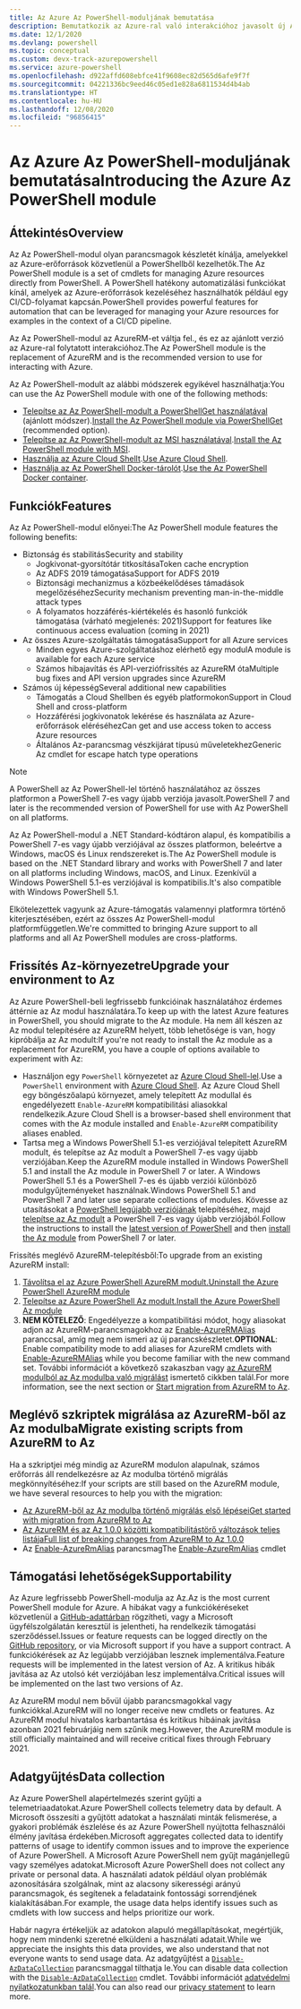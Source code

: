```yaml
---
title: Az Azure Az PowerShell-moduljának bemutatása
description: Bemutatkozik az Azure-ral való interakcióhoz javasolt új Az PowerShell-modul, amely az AzureRM PowerShell-modult váltja le.
ms.date: 12/1/2020
ms.devlang: powershell
ms.topic: conceptual
ms.custom: devx-track-azurepowershell
ms.service: azure-powershell
ms.openlocfilehash: d922affd608ebfce41f9608ec82d565d6afe9f7f
ms.sourcegitcommit: 04221336bc9eed46c05ed1e828a6811534d4b4ab
ms.translationtype: HT
ms.contentlocale: hu-HU
ms.lasthandoff: 12/08/2020
ms.locfileid: "96856415"
---
```

# <a name="introducing-the-azure-az-powershell-module"></a><span data-ttu-id="c5812-103">Az Azure Az PowerShell-moduljának bemutatása</span><span class="sxs-lookup"><span data-stu-id="c5812-103">Introducing the Azure Az PowerShell module</span></span>

## <a name="overview"></a><span data-ttu-id="c5812-104">Áttekintés</span><span class="sxs-lookup"><span data-stu-id="c5812-104">Overview</span></span>

<span data-ttu-id="c5812-105">Az Az PowerShell-modul olyan parancsmagok készletét kínálja, amelyekkel az Azure-erőforrások közvetlenül a PowerShellből kezelhetők.</span><span class="sxs-lookup"><span data-stu-id="c5812-105">The Az PowerShell module is a set of cmdlets for managing Azure resources directly from PowerShell.</span></span> <span data-ttu-id="c5812-106">A PowerShell hatékony automatizálási funkciókat kínál, amelyek az Azure-erőforrások kezeléséhez használhatók például egy CI/CD-folyamat kapcsán.</span><span class="sxs-lookup"><span data-stu-id="c5812-106">PowerShell provides powerful features for automation that can be leveraged for managing your Azure resources for examples in the context of a CI/CD pipeline.</span></span>

<span data-ttu-id="c5812-107">Az Az PowerShell-modul az AzureRM-et váltja fel., és ez az ajánlott verzió az Azure-ral folytatott interakcióhoz.</span><span class="sxs-lookup"><span data-stu-id="c5812-107">The Az PowerShell module is the replacement of AzureRM and is the recommended version to use for interacting with Azure.</span></span>

<span data-ttu-id="c5812-108">Az Az PowerShell-modult az alábbi módszerek egyikével használhatja:</span><span class="sxs-lookup"><span data-stu-id="c5812-108">You can use the Az PowerShell module with one of the following methods:</span></span>

* <span data-ttu-id="c5812-109">[Telepítse az Az PowerShell-modult a PowerShellGet használatával](install-az-ps.md) (ajánlott módszer).</span><span class="sxs-lookup"><span data-stu-id="c5812-109">[Install the Az PowerShell module via PowerShellGet](install-az-ps.md) (recommended option).</span></span>
* <span data-ttu-id="c5812-110">[Telepítse az Az PowerShell-modult az MSI használatával](install-az-ps-msi.md).</span><span class="sxs-lookup"><span data-stu-id="c5812-110">[Install the Az PowerShell module with MSI](install-az-ps-msi.md).</span></span>
* <span data-ttu-id="c5812-111">[Használja az Azure Cloud Shellt](/azure/cloud-shell/overview).</span><span class="sxs-lookup"><span data-stu-id="c5812-111">[Use Azure Cloud Shell](/azure/cloud-shell/overview).</span></span>
* <span data-ttu-id="c5812-112">[Használja az Az PowerShell Docker-tárolót](azureps-in-docker.md).</span><span class="sxs-lookup"><span data-stu-id="c5812-112">[Use the Az PowerShell Docker container](azureps-in-docker.md).</span></span>

## <a name="features"></a><span data-ttu-id="c5812-113">Funkciók</span><span class="sxs-lookup"><span data-stu-id="c5812-113">Features</span></span>

<span data-ttu-id="c5812-114">Az Az PowerShell-modul előnyei:</span><span class="sxs-lookup"><span data-stu-id="c5812-114">The Az PowerShell module features the following benefits:</span></span>

* <span data-ttu-id="c5812-115">Biztonság és stabilitás</span><span class="sxs-lookup"><span data-stu-id="c5812-115">Security and stability</span></span>
  * <span data-ttu-id="c5812-116">Jogkivonat-gyorsítótár titkosítása</span><span class="sxs-lookup"><span data-stu-id="c5812-116">Token cache encryption</span></span>
  * <span data-ttu-id="c5812-117">Az ADFS 2019 támogatása</span><span class="sxs-lookup"><span data-stu-id="c5812-117">Support for ADFS 2019</span></span>
  * <span data-ttu-id="c5812-118">Biztonsági mechanizmus a közbeékelődéses támadások megelőzéséhez</span><span class="sxs-lookup"><span data-stu-id="c5812-118">Security mechanism preventing man-in-the-middle attack types</span></span>
  * <span data-ttu-id="c5812-119">A folyamatos hozzáférés-kiértékelés és hasonló funkciók támogatása (várható megjelenés: 2021)</span><span class="sxs-lookup"><span data-stu-id="c5812-119">Support for features like continuous access evaluation (coming in 2021)</span></span>
* <span data-ttu-id="c5812-120">Az összes Azure-szolgáltatás támogatása</span><span class="sxs-lookup"><span data-stu-id="c5812-120">Support for all Azure services</span></span>
  * <span data-ttu-id="c5812-121">Minden egyes Azure-szolgáltatáshoz elérhető egy modul</span><span class="sxs-lookup"><span data-stu-id="c5812-121">A module is available for each Azure service</span></span>
  * <span data-ttu-id="c5812-122">Számos hibajavítás és API-verziófrissítés az AzureRM óta</span><span class="sxs-lookup"><span data-stu-id="c5812-122">Multiple bug fixes and API version upgrades since AzureRM</span></span>
* <span data-ttu-id="c5812-123">Számos új képesség</span><span class="sxs-lookup"><span data-stu-id="c5812-123">Several additional new capabilities</span></span>
  * <span data-ttu-id="c5812-124">Támogatás a Cloud Shellben és egyéb platformokon</span><span class="sxs-lookup"><span data-stu-id="c5812-124">Support in Cloud Shell and cross-platform</span></span>
  * <span data-ttu-id="c5812-125">Hozzáférési jogkivonatok lekérése és használata az Azure-erőforrások eléréséhez</span><span class="sxs-lookup"><span data-stu-id="c5812-125">Can get and use access token to access Azure resources</span></span>
  * <span data-ttu-id="c5812-126">Általános Az-parancsmag vészkijárat típusú műveletekhez</span><span class="sxs-lookup"><span data-stu-id="c5812-126">Generic Az cmdlet for escape hatch type operations</span></span>

> [!NOTE]
> <span data-ttu-id="c5812-127">A PowerShell az Az PowerShell-lel történő használatához az összes platformon a PowerShell 7-es vagy újabb verziója javasolt.</span><span class="sxs-lookup"><span data-stu-id="c5812-127">PowerShell 7 and later is the recommended version of PowerShell for use with Az PowerShell on all platforms.</span></span>

<span data-ttu-id="c5812-128">Az Az PowerShell-modul a .NET Standard-kódtáron alapul, és kompatibilis a PowerShell 7-es vagy újabb verziójával az összes platformon, beleértve a Windows, macOS és Linux rendszereket is.</span><span class="sxs-lookup"><span data-stu-id="c5812-128">The Az PowerShell module is based on the .NET Standard library and works with PowerShell 7 and later on all platforms including Windows, macOS, and Linux.</span></span> <span data-ttu-id="c5812-129">Ezenkívül a Windows PowerShell 5.1-es verziójával is kompatibilis.</span><span class="sxs-lookup"><span data-stu-id="c5812-129">It's also compatible with Windows PowerShell 5.1.</span></span>

<span data-ttu-id="c5812-130">Elkötelezettek vagyunk az Azure-támogatás valamennyi platformra történő kiterjesztésében, ezért az összes Az PowerShell-modul platformfüggetlen.</span><span class="sxs-lookup"><span data-stu-id="c5812-130">We're committed to bringing Azure support to all platforms and all Az PowerShell modules are cross-platforms.</span></span>

## <a name="upgrade-your-environment-to-az"></a><span data-ttu-id="c5812-131">Frissítés Az-környezetre</span><span class="sxs-lookup"><span data-stu-id="c5812-131">Upgrade your environment to Az</span></span>

<span data-ttu-id="c5812-132">Az Azure PowerShell-beli legfrissebb funkcióinak használatához érdemes áttérnie az Az modul használatára.</span><span class="sxs-lookup"><span data-stu-id="c5812-132">To keep up with the latest Azure features in PowerShell, you should migrate to the Az module.</span></span> <span data-ttu-id="c5812-133">Ha nem áll készen az Az modul telepítésére az AzureRM helyett, több lehetősége is van, hogy kipróbálja az Az modult:</span><span class="sxs-lookup"><span data-stu-id="c5812-133">If you're not ready to install the Az module as a replacement for AzureRM, you have a couple of options available to experiment with Az:</span></span>

* <span data-ttu-id="c5812-134">Használjon egy `PowerShell` környezetet az [Azure Cloud Shell-lel](/azure/cloud-shell/overview).</span><span class="sxs-lookup"><span data-stu-id="c5812-134">Use a `PowerShell` environment with [Azure Cloud Shell](/azure/cloud-shell/overview).</span></span> <span data-ttu-id="c5812-135">Az Azure Cloud Shell egy böngészőalapú környezet, amely telepített Az modullal és engedélyezett `Enable-AzureRM` kompatibilitási aliasokkal rendelkezik.</span><span class="sxs-lookup"><span data-stu-id="c5812-135">Azure Cloud Shell is a browser-based shell environment that comes with the Az module installed and `Enable-AzureRM` compatibility aliases enabled.</span></span>
* <span data-ttu-id="c5812-136">Tartsa meg a Windows PowerShell 5.1-es verziójával telepített AzureRM modult, és telepítse az Az modult a PowerShell 7-es vagy újabb verziójában.</span><span class="sxs-lookup"><span data-stu-id="c5812-136">Keep the AzureRM module installed in Windows PowerShell 5.1 and install the Az module in PowerShell 7 or later.</span></span> <span data-ttu-id="c5812-137">A Windows PowerShell 5.1 és a PowerShell 7-es és újabb verziói különböző modulgyűjteményeket használnak.</span><span class="sxs-lookup"><span data-stu-id="c5812-137">Windows PowerShell 5.1 and PowerShell 7 and later use separate collections of modules.</span></span> <span data-ttu-id="c5812-138">Kövesse az utasításokat a [PowerShell legújabb verziójának](/powershell/scripting/install/installing-powershell) telepítéséhez, majd [telepítse az Az modult](install-az-ps.md) a PowerShell 7-es vagy újabb verziójából.</span><span class="sxs-lookup"><span data-stu-id="c5812-138">Follow the instructions to install the [latest version of PowerShell](/powershell/scripting/install/installing-powershell) and then [install the Az module](install-az-ps.md) from PowerShell 7 or later.</span></span>

<span data-ttu-id="c5812-139">Frissítés meglévő AzureRM-telepítésből:</span><span class="sxs-lookup"><span data-stu-id="c5812-139">To upgrade from an existing AzureRM install:</span></span>

1. [<span data-ttu-id="c5812-140">Távolítsa el az Azure PowerShell AzureRM modult.</span><span class="sxs-lookup"><span data-stu-id="c5812-140">Uninstall the Azure PowerShell AzureRM module</span></span>](/powershell/azure/uninstall-az-ps#uninstall-the-azurerm-module)
1. [<span data-ttu-id="c5812-141">Telepítse az Azure PowerShell Az modult.</span><span class="sxs-lookup"><span data-stu-id="c5812-141">Install the Azure PowerShell Az module</span></span>](install-az-ps.md)
1. <span data-ttu-id="c5812-142">**NEM KÖTELEZŐ**: Engedélyezze a kompatibilitási módot, hogy aliasokat adjon az AzureRM-parancsmagokhoz az [Enable-AzureRMAlias](/powershell/module/az.accounts/enable-azurermalias) paranccsal, amíg meg nem ismeri az új parancskészletet.</span><span class="sxs-lookup"><span data-stu-id="c5812-142">**OPTIONAL**: Enable compatibility mode to add aliases for AzureRM cmdlets with [Enable-AzureRMAlias](/powershell/module/az.accounts/enable-azurermalias) while you become familiar with the new command set.</span></span> <span data-ttu-id="c5812-143">További információt a következő szakaszban vagy [az AzureRM modulból az Az modulba való migrálást](migrate-from-azurerm-to-az.md) ismertető cikkben talál.</span><span class="sxs-lookup"><span data-stu-id="c5812-143">For more information, see the next section or [Start migration from AzureRM to Az](migrate-from-azurerm-to-az.md).</span></span>

## <a name="migrate-existing-scripts-from-azurerm-to-az"></a><span data-ttu-id="c5812-144">Meglévő szkriptek migrálása az AzureRM-ből az Az modulba</span><span class="sxs-lookup"><span data-stu-id="c5812-144">Migrate existing scripts from AzureRM to Az</span></span>

<span data-ttu-id="c5812-145">Ha a szkriptjei még mindig az AzureRM modulon alapulnak, számos erőforrás áll rendelkezésre az Az modulba történő migrálás megkönnyítéséhez:</span><span class="sxs-lookup"><span data-stu-id="c5812-145">If your scripts are still based on the AzureRM module, we have several resources to help you with the migration:</span></span>

* [<span data-ttu-id="c5812-146">Az AzureRM-ből az Az modulba történő migrálás első lépései</span><span class="sxs-lookup"><span data-stu-id="c5812-146">Get started with migration from AzureRM to Az</span></span>](migrate-from-azurerm-to-az.md)
* [<span data-ttu-id="c5812-147">Az AzureRM és az Az 1.0.0 közötti kompatibilitástörő változások teljes listája</span><span class="sxs-lookup"><span data-stu-id="c5812-147">Full list of breaking changes from AzureRM to Az 1.0.0</span></span>](migrate-az-1.0.0.md)
* <span data-ttu-id="c5812-148">Az [Enable-AzureRmAlias](/powershell/module/az.accounts/enable-azurermalias) parancsmag</span><span class="sxs-lookup"><span data-stu-id="c5812-148">The [Enable-AzureRmAlias](/powershell/module/az.accounts/enable-azurermalias) cmdlet</span></span>

## <a name="supportability"></a><span data-ttu-id="c5812-149">Támogatási lehetőségek</span><span class="sxs-lookup"><span data-stu-id="c5812-149">Supportability</span></span>

<span data-ttu-id="c5812-150">Az Azure legfrissebb PowerShell-modulja az Az.</span><span class="sxs-lookup"><span data-stu-id="c5812-150">Az is the most current PowerShell module for Azure.</span></span> <span data-ttu-id="c5812-151">A hibákat vagy a funkciókéréseket közvetlenül a [GitHub-adattárban](https://github.com/Azure/azure-powershell) rögzítheti, vagy a Microsoft ügyfélszolgálatán keresztül is jelentheti, ha rendelkezik támogatási szerződéssel.</span><span class="sxs-lookup"><span data-stu-id="c5812-151">Issues or feature requests can be logged directly on the [GitHub repository](https://github.com/Azure/azure-powershell), or via Microsoft support if you have a support contract.</span></span> <span data-ttu-id="c5812-152">A funkciókérések az Az legújabb verziójában lesznek implementálva.</span><span class="sxs-lookup"><span data-stu-id="c5812-152">Feature requests will be implemented in the latest version of Az.</span></span> <span data-ttu-id="c5812-153">A kritikus hibák javítása az Az utolsó két verziójában lesz implementálva.</span><span class="sxs-lookup"><span data-stu-id="c5812-153">Critical issues will be implemented on the last two versions of Az.</span></span>

<span data-ttu-id="c5812-154">Az AzureRM modul nem bővül újabb parancsmagokkal vagy funkciókkal.</span><span class="sxs-lookup"><span data-stu-id="c5812-154">AzureRM will no longer receive new cmdlets or features.</span></span> <span data-ttu-id="c5812-155">Az AzureRM modul hivatalos karbantartása és kritikus hibáinak javítása azonban 2021 februárjáig nem szűnik meg.</span><span class="sxs-lookup"><span data-stu-id="c5812-155">However, the AzureRM module is still officially maintained and will receive critical fixes through February 2021.</span></span>

## <a name="data-collection"></a><span data-ttu-id="c5812-156">Adatgyűjtés</span><span class="sxs-lookup"><span data-stu-id="c5812-156">Data collection</span></span>

<span data-ttu-id="c5812-157">Az Azure PowerShell alapértelmezés szerint gyűjti a telemetriaadatokat.</span><span class="sxs-lookup"><span data-stu-id="c5812-157">Azure PowerShell collects telemetry data by default.</span></span> <span data-ttu-id="c5812-158">A Microsoft összesíti a gyűjtött adatokat a használati minták felismerése, a gyakori problémák észlelése és az Azure PowerShell nyújtotta felhasználói élmény javítása érdekében.</span><span class="sxs-lookup"><span data-stu-id="c5812-158">Microsoft aggregates collected data to identify patterns of usage to identify common issues and to improve the experience of Azure PowerShell.</span></span>
<span data-ttu-id="c5812-159">A Microsoft Azure PowerShell nem gyűjt magánjellegű vagy személyes adatokat.</span><span class="sxs-lookup"><span data-stu-id="c5812-159">Microsoft Azure PowerShell does not collect any private or personal data.</span></span> <span data-ttu-id="c5812-160">A használati adatok például olyan problémák azonosítására szolgálnak, mint az alacsony sikerességi arányú parancsmagok, és segítenek a feladataink fontossági sorrendjének kialakításában.</span><span class="sxs-lookup"><span data-stu-id="c5812-160">For example, the usage data helps identify issues such as cmdlets with low success and helps prioritize our work.</span></span>

<span data-ttu-id="c5812-161">Habár nagyra értékeljük az adatokon alapuló megállapításokat, megértjük, hogy nem mindenki szeretné elküldeni a használati adatait.</span><span class="sxs-lookup"><span data-stu-id="c5812-161">While we appreciate the insights this data provides, we also understand that not everyone wants to send usage data.</span></span> <span data-ttu-id="c5812-162">Az adatgyűjtést a [`Disable-AzDataCollection`](/powershell/module/az.accounts/disable-azdatacollection) parancsmaggal tilthatja le.</span><span class="sxs-lookup"><span data-stu-id="c5812-162">You can disable data collection with the [`Disable-AzDataCollection`](/powershell/module/az.accounts/disable-azdatacollection) cmdlet.</span></span> <span data-ttu-id="c5812-163">További információt [adatvédelmi nyilatkozatunkban talál](https://privacy.microsoft.com/privacystatement).</span><span class="sxs-lookup"><span data-stu-id="c5812-163">You can also read our [privacy statement](https://privacy.microsoft.com/privacystatement) to learn more.</span></span>
